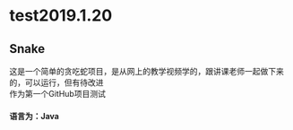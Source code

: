 # test2019.1.20
## Snake
这是一个简单的贪吃蛇项目，是从网上的教学视频学的，跟讲课老师一起做下来的，可以运行，但有待改进  
作为第一个GitHub项目测试  
#### 语言为：Java

